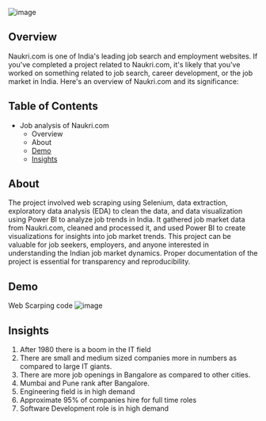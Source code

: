 ![image](https://github.com/rishabh535/Nuakri.com/assets/135207990/1a7b449d-4046-4e81-bc0e-d4254a453f3f)

<h2>Overview</h2>
Naukri.com is one of India's leading job search and employment websites. If you've completed a project related to Naukri.com, it's likely that you've worked on something related to job search, career development, or the job market in India. Here's an overview of Naukri.com and its significance:


## Table of Contents

- Job analysis of Naukri.com
  - Overview 
  - About
  - [Demo](#demo)
  - [Insights](#features)
## About

The project involved web scraping using Selenium, data extraction, exploratory data analysis (EDA) to clean the data, and data visualization using Power BI to analyze job trends in India. It gathered job market data from Naukri.com, cleaned and processed it, and used Power BI to create visualizations for insights into job market trends. This project can be valuable for job seekers, employers, and anyone interested in understanding the Indian job market dynamics. Proper documentation of the project is essential for transparency and reproducibility.
## Demo
Web Scarping code 
![image](https://github.com/rishabh535/Nuakri.com/assets/135207990/488340b1-6a5d-4a43-a2db-3671c5213a7c)

## Insights

1. After 1980 there is a boom in the IT field
2. There are small and medium sized companies more in numbers as compared to large IT giants.
3. There are more job openings in Bangalore as compared to other cities.
4. Mumbai and Pune rank after Bangalore.
5. Engineering field is in high demand
6. Approximate 95% of companies hire for full time roles
7. Software Development role is in high demand
